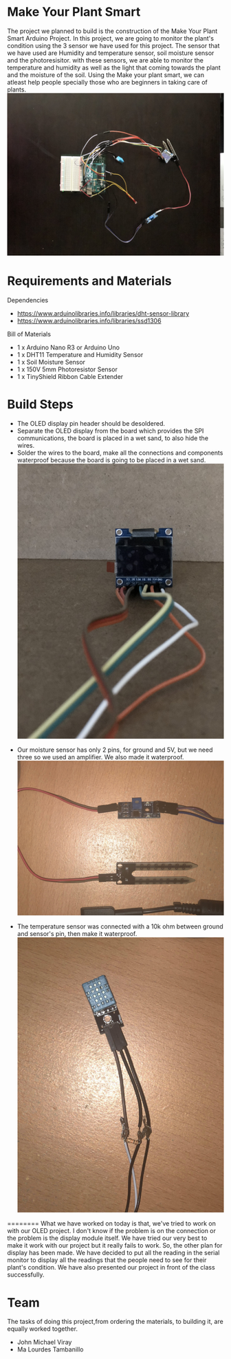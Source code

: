 Make Your Plant Smart
=========
The project we planned to build is the construction of the Make Your Plant Smart Arduino Project. In this project, we are going to monitor the plant's condition using the 3 sensor we have used for this project. The sensor that we have used are Humidity and temperature sensor, soil moisture sensor and the photoresisitor. with these sensors, we are able to monitor the temperature and humidity as well as the light that coming towards the plant and the moisture of the soil. Using the Make your plant smart, we can atleast help people specially those who are beginners in taking care of plants.
![alt text][pic1]

[pic1]: https://github.com/JMviray/CS207Repo/blob/master/imge/E0C56E03-CB5C-4D65-AB56-125FC032976E.jpeg


Requirements and Materials
=========
Dependencies
* https://www.arduinolibraries.info/libraries/dht-sensor-library
* https://www.arduinolibraries.info/libraries/ssd1306

Bill of Materials
* 1 x Arduino Nano R3 or Arduino Uno
* 1 x DHT11 Temperature and Humidity Sensor
* 1 x Soil Moisture Sensor
* 1 x 150V 5mm Photoresistor Sensor
* 1 x TinyShield Ribbon Cable Extender

Build Steps
========
* The OLED display pin header should be desoldered.
* Separate the OLED display from the board which provides the SPI communications, the board is placed in a wet sand, to also hide the wires.
*  Solder the wires to the board, make all the connections and components waterproof because the board is going to be placed in a wet sand.
![alt text][pic2]

[pic2]: https://github.com/JMviray/CS207Repo/blob/master/imge/3EF274E3-BBE3-4A17-96FB-7AF8FDFE360C.jpeg

* Our moisture sensor has only 2 pins, for ground and 5V, but we need three so we used an amplifier. We also made it waterproof.
![alt text][pic3]

[pic3]: https://github.com/JMviray/CS207Repo/blob/master/imge/48393081_2153541184960250_1916917786232225792_n.jpg

* The temperature sensor was connected with a 10k ohm between ground and sensor's pin, then make it waterproof.
![alt text][pic4]

[pic4]: https://github.com/JMviray/CS207Repo/blob/master/imge/48056236_2086813271568226_8072528020813905920_n.jpg
========
What we have worked on today is that, we've tried to work on with our OLED project. I don't know if the problem is on the connection or the problem is the display module itself. We have tried our very best to make it work with our project but it really fails to work. So, the other plan for display has been made. We have decided to put all the reading in the serial monitor to display all the readings that the people need to see for their plant's condition. We have also presented our project in front of the class successfully. 

Team
========
The tasks of doing this project,from ordering the materials, to building it, are equally worked together. 
* John Michael Viray
* Ma Lourdes Tambanillo
